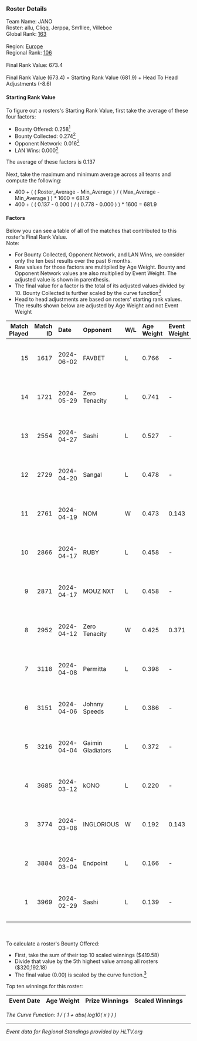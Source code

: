 ### Roster Details<br />
Team Name: JANO<br />
Roster: allu, Cliqq, Jerppa, Sm1llee, Villeboe<br />
Global Rank: [163](../standings_global.md)<br />
<br />
Region: [Europe]( ../standings_europe.md)<br />
Regional Rank: [106]( ../standings_europe.md)<br />
<br />
Final Rank Value:  673.4<br />
<br />
Final Rank Value (673.4) = Starting Rank Value (681.9) + Head To Head Adjustments (-8.6)<br />

#### Starting Rank Value<br />
To figure out a rosters's Starting Rank Value, first take the average of these four factors:<br />
- Bounty Offered: 0.258[<sup>1</sup>](#table2)
- Bounty Collected: 0.274[<sup>2</sup>](#table1)
- Opponent Network: 0.016[<sup>2</sup>](#table1)
- LAN Wins: 0.000[<sup>2</sup>](#table1)

The average of these factors is 0.137<br />
<br />
Next, take the maximum and minimum average across all teams and compute the following:<br />
- 400 + ( ( Roster_Average - Min_Average ) / ( Max_Average - Min_Average ) ) * 1600 = 681.9
- 400 + ( ( 0.137 - 0.000 ) / ( 0.778 - 0.000 ) ) * 1600 = 681.9


#### Factors<br />
Below you can see a table of all of the matches that contributed to this roster's Final Rank Value.<br />
Note:<br />

- For Bounty Collected, Opponent Network, and LAN Wins, we consider only the ten best results over the past 6 months.
- Raw values for those factors are multiplied by Age Weight. Bounty and Opponent Network values are also multiplied by Event Weight. The adjusted value is shown in parenthesis.
- The final value for a factor is the total of its adjusted values divided by 10. Bounty Collected is further scaled by the curve function[<sup>3</sup>](#curveFunction)
- Head to head adjustments are based on rosters' starting rank values. The results shown below are adjusted by Age Weight and not Event Weight
<span id="table1"></span><br />


| Match Played | Match ID | Date       | Opponent          | W/L | Age Weight | Event Weight | Bounty Collected | Opponent Network | LAN Wins  | H2H Adj. | Roster                                 |
| -: | -: | :- | :- | :- | :- | :- | :- | :- | :- | -: | :- |
|           15 |     1617 | 2024-06-02 | FAVBET            | L   | 0.766      | -            | -                | -                | -         |    -8.37 | allu, Cliqq, Jerppa, Sm1llee, Villeboe |
|           14 |     1721 | 2024-05-29 | Zero Tenacity     | L   | 0.741      | -            | -                | -                | -         |    -1.87 | allu, Cliqq, Jerppa, Sm1llee, Villeboe |
|           13 |     2554 | 2024-04-27 | Sashi             | L   | 0.527      | -            | -                | -                | -         |    -1.01 | allu, doto, Jerppa, juho, Sm1llee      |
|           12 |     2729 | 2024-04-20 | Sangal            | L   | 0.478      | -            | -                | -                | -         |    -1.07 | allu, doto, Jerppa, juho, Sm1llee      |
|           11 |     2761 | 2024-04-19 | NOM               | W   | 0.473      | 0.143        | 0.000 (0.000)    | 0.106 (0.007)    | 0 (0.000) |     4.87 | allu, doto, Jerppa, juho, Sm1llee      |
|           10 |     2866 | 2024-04-17 | RUBY              | L   | 0.458      | -            | -                | -                | -         |    -2.84 | allu, doto, Jerppa, juho, Sm1llee      |
|            9 |     2871 | 2024-04-17 | MOUZ NXT          | L   | 0.458      | -            | -                | -                | -         |    -1.67 | allu, doto, Jerppa, juho, Sm1llee      |
|            8 |     2952 | 2024-04-12 | Zero Tenacity     | W   | 0.425      | 0.371        | 0.143 (0.022)    | 1.000 (0.157)    | 0 (0.000) |    12.03 | allu, doto, Jerppa, juho, Sm1llee      |
|            7 |     3118 | 2024-04-08 | Permitta          | L   | 0.398      | -            | -                | -                | -         |    -1.94 | allu, doto, Jerppa, juho, Sm1llee      |
|            6 |     3151 | 2024-04-06 | Johnny Speeds     | L   | 0.386      | -            | -                | -                | -         |    -0.36 | allu, doto, Jerppa, juho, Sm1llee      |
|            5 |     3216 | 2024-04-04 | Gaimin Gladiators | L   | 0.372      | -            | -                | -                | -         |    -1.72 | allu, doto, Jerppa, juho, Sm1llee      |
|            4 |     3685 | 2024-03-12 | kONO              | L   | 0.220      | -            | -                | -                | -         |    -2.28 | allu, doto, Jelo, Jerppa, Sm1llee      |
|            3 |     3774 | 2024-03-08 | INGLORIOUS        | W   | 0.192      | 0.143        | 0.000 (0.000)    | 0.014 (0.000)    | 0 (0.000) |     1.92 | allu, doto, Jelo, Jerppa, Sm1llee      |
|            2 |     3884 | 2024-03-04 | Endpoint          | L   | 0.166      | -            | -                | -                | -         |    -3.96 | allu, doto, Jelo, Jerppa, Sm1llee      |
|            1 |     3969 | 2024-02-29 | Sashi             | L   | 0.139      | -            | -                | -                | -         |    -0.29 | allu, doto, Jelo, Jerppa, Sm1llee      |

<br />
<span id="table2"></span><br />
To calculate a roster's Bounty Offered:<br />

- First, take the sum of their top 10 scaled winnings ($419.58)
- Divide that value by the 5th highest value among all rosters ($320,192.18)
- The final value (0.00) is scaled by the curve function.[<sup>3</sup>](#curveFunction)

Top ten winnings for this roster:<br />

| Event Date | Age Weight | Prize Winnings | Scaled Winnings |
| :- | -: | :- | :- |


<span id="curveFunction"></span>_The Curve Function: 1 / ( 1 + abs( log10( x ) ) )_<br />

---
_Event data for Regional Standings provided by HLTV.org_<br />
